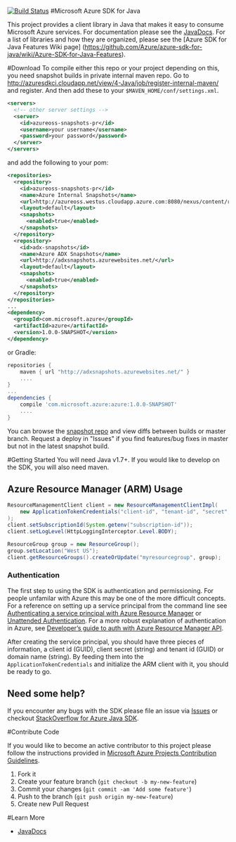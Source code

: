 [![Build Status](https://travis-ci.org/Azure/azure-sdk-for-java.svg?style=flat-square&label=build)](https://travis-ci.org/Azure/azure-sdk-for-java)
#Microsoft Azure SDK for Java

This project provides a client library in Java that makes it easy to consume Microsoft Azure services. For documentation please see the [JavaDocs](http://azure.github.io/azure-sdk-for-java). For a list of libraries and how they are organized, please see the [Azure SDK for Java Features Wiki page] (https://github.com/Azure/azure-sdk-for-java/wiki/Azure-SDK-for-Java-Features).

#Download
To compile either this repo or your project depending on this, you need snapshot builds in private internal maven repo. Go to http://azuresdkci.cloudapp.net/view/4-Java/job/register-internal-maven/ and register. And then add these to your `$MAVEN_HOME/conf/settings.xml`.
```xml
<servers>
  <!-- other server settings -->
  <server>
    <id>azureoss-snapshots-pr</id>
    <username>your username</username>
    <password>your password</password>
  </server>
</servers>
```
and add the following to your pom:
```xml
<repositories>
  <repository>
    <id>azureoss-snapshots-pr</id>
    <name>Azure Internal Snapshots</name>
    <url>http://azureoss.westus.cloudapp.azure.com:8080/nexus/content/repositories/snapshots-pr/</url>
    <layout>default</layout>
    <snapshots>
      <enabled>true</enabled>
    </snapshots>
  </repository>
  <repository>
    <id>adx-snapshots</id>
    <name>Azure ADX Snapshots</name>
    <url>http://adxsnapshots.azurewebsites.net/</url>
    <layout>default</layout>
    <snapshots>
      <enabled>true</enabled>
    </snapshots>
  </repository>
</repositories>
...
<dependency>
  <groupId>com.microsoft.azure</groupId>
  <artifactId>azure</artifactId>
  <version>1.0.0-SNAPSHOT</version>
</dependency>
```
or Gradle:
```groovy
repositories {
    maven { url "http://adxsnapshots.azurewebsites.net/" }
    ....
}
...
dependencies {
    compile 'com.microsoft.azure:azure:1.0.0-SNAPSHOT'
    ....
}
```
You can browse the [snapshot repo](http://adxsnapshots.azurewebsites.net/) and view diffs between builds or master branch. Request a deploy in "Issues" if you find features/bug fixes in master but not in the latest snapshot build.

#Getting Started
You will need Java v1.7+. If you would like to develop on the SDK, you will also need maven.

## Azure Resource Manager (ARM) Usage
```java
ResourceManagementClient client = new ResourceManagementClientImpl(
    new ApplicationTokenCredentials("client-id", "tenant-id", "secret", null) // see Authentication
);
client.setSubscriptionId(System.getenv("subscription-id"));
client.setLogLevel(HttpLoggingInterceptor.Level.BODY);

ResourceGroup group = new ResourceGroup();
group.setLocation("West US");
client.getResourceGroups().createOrUpdate("myresourcegroup", group);
```

### Authentication
The first step to using the SDK is authentication and permissioning. For people unfamilar with Azure this may be one of the more difficult concepts. For a reference on setting up a service principal from the command line see [Authenticating a service principal with Azure Resource Manager](http://aka.ms/cli-service-principal) or [Unattended Authentication](http://aka.ms/auth-unattended). For a more robust explanation of authentication in Azure, see [Developer’s guide to auth with Azure Resource Manager API](http://aka.ms/arm-auth-dev-guide).

After creating the service principal, you should have three pieces of information, a client id (GUID), client secret (string) and tenant id (GUID) or domain name (string). By feeding them into the `ApplicationTokenCredentials` and initialize the ARM client with it, you should be ready to go.

## Need some help?
If you encounter any bugs with the SDK please file an issue via [Issues](https://github.com/Azure/azure-sdk-for-java/issues) or checkout [StackOverflow for Azure Java SDK](http://stackoverflow.com/questions/tagged/azure-java-sdk).

#Contribute Code

If you would like to become an active contributor to this project please follow the instructions provided in [Microsoft Azure Projects Contribution Guidelines](http://azure.github.io/guidelines.html).

1. Fork it
2. Create your feature branch (`git checkout -b my-new-feature`)
3. Commit your changes (`git commit -am 'Add some feature'`)
4. Push to the branch (`git push origin my-new-feature`)
5. Create new Pull Request

#Learn More
* [JavaDocs](http://azure.github.io/azure-sdk-for-java)
